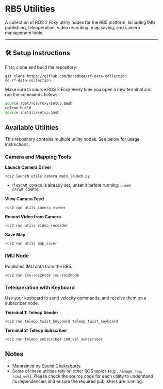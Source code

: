 # RB5 Utilities

A collection of ROS 2 Foxy utility nodes for the RB5 platform, including IMU publishing, teleoperation, video recording, map saving, and camera management tools.

---

## 🛠️ Setup Instructions

First, clone and build the repository:

```
git clone https://github.com/boredtea/rf-data-collection
cd rf-data-collection
```

Make sure to source ROS 2 Foxy every time you open a new terminal and run the commands below:

```bash
source /opt/ros/foxy/setup.bash
colcon build
source install/setup.bash
```

## Available Utilities
This repository contains multiple utility nodes. See below for usage instructions.

### Camera and Mapping Tools
**Launch Camera Driver**
```
ros2 launch utils camera_main_launch.py
```
- If `GSCAM_CONFIG` is already set, unset it before running:
    `unset GSCAM_CONFIG`


**View Camera Feed**
```
ros2 run utils camera_viewer
```

**Record Video from Camera**
```
ros2 run utils video_recorder
```

**Save Map**
```
ros2 run utils map_saver
```

### IMU Node
Publishes IMU data from the RB5.
```
ros2 run imu-ros2node imu-ros2node
```

### Teleoperation with Keyboard
Use your keyboard to send velocity commands, and receive them on a subscriber node.

**Terminal 1: Teleop Sender**
```
ros2 run teleop_twist_keyboard teleop_twist_keyboard
```
**Terminal 2: Teleop Subscriber**
```
ros2 run teleop_subscriber cmd_vel_subscriber
```

## Notes
- Maintained by [Soumi Chakraborty](linkedin.com/in/soumi-chakraborty-a5365b1a7/).
-  Some of these utilities rely on other ROS topics (e.g., `/image_raw`, `/cmd_vel`). Please check the source code for each utility to understand its dependencies and ensure the required publishers are running.